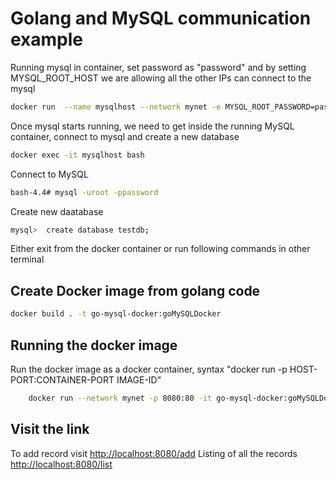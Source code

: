 # Golang and MySQL communication example

Running mysql in container, set password as "password" and by setting MYSQL_ROOT_HOST we are allowing all the other IPs can connect to the mysql
```bash
docker run  --name mysqlhost --network mynet -e MYSQL_ROOT_PASSWORD=password -e MYSQL_ROOT_HOST=% -d mysql/mysql-server
```

Once mysql starts running, we need to get inside the running MySQL container, connect to mysql and create a new database
```bash
docker exec -it mysqlhost bash
```

Connect to MySQL
```bash
bash-4.4# mysql -uroot -ppassword
```

Create new daatabase
```bash
mysql>  create database testdb;
```

Either exit from the docker container or run following commands in other terminal 
## Create Docker image from golang code

```bash
docker build . -t go-mysql-docker:goMySQLDocker
```

## Running the docker image 
Run the docker image as a docker container, syntax "docker run -p HOST-PORT:CONTAINER-PORT IMAGE-ID" 
```bash
    docker run --network mynet -p 8080:80 -it go-mysql-docker:goMySQLDocker
```

## Visit the link 
To add record visit [http://localhost:8080/add](http://localhost:8080/add)
Listing of all the records [http://localhost:8080/list](http://localhost:8080/list)